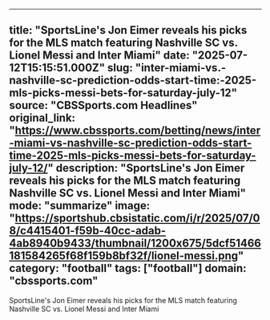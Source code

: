 ---
   title: "SportsLine's Jon Eimer reveals his picks for the MLS match featuring Nashville SC vs. Lionel Messi and Inter Miami"
   date: "2025-07-12T15:15:51.000Z"
   slug: "inter-miami-vs.-nashville-sc-prediction-odds-start-time:-2025-mls-picks-messi-bets-for-saturday-july-12"
   source: "CBSSports.com Headlines"
   original_link: "https://www.cbssports.com/betting/news/inter-miami-vs-nashville-sc-prediction-odds-start-time-2025-mls-picks-messi-bets-for-saturday-july-12/"
   description: "SportsLine's Jon Eimer reveals his picks for the MLS match featuring Nashville SC vs. Lionel Messi and Inter Miami"
   mode: "summarize"
   image: "https://sportshub.cbsistatic.com/i/r/2025/07/08/c4415401-f59b-40cc-adab-4ab8940b9433/thumbnail/1200x675/5dcf51466181584265f68f159b8bf32f/lionel-messi.png"
   category: "football"
   tags: ["football"]
   domain: "cbssports.com"
  ---
  SportsLine's Jon Eimer reveals his picks for the MLS match featuring Nashville SC vs. Lionel Messi and Inter Miami